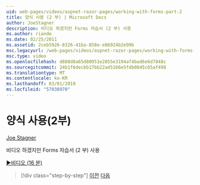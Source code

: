 ```yaml
---
uid: web-pages/videos/aspnet-razor-pages/working-with-forms-part-2
title: 양식 사용 (2 부) | Microsoft Docs
author: JoeStagner
description: 비디오 하겠지만 Forms 자습서 (2 부) 사용
ms.author: riande
ms.date: 02/25/2011
ms.assetid: 2ceb5926-8326-41ba-858e-e86924b2e99b
msc.legacyurl: /web-pages/videos/aspnet-razor-pages/working-with-forms-part-2
msc.type: video
ms.openlocfilehash: d888d8a65d80951e2855e3194af4bad6e6d7848c
ms.sourcegitcommit: 24b1f6decbb17bb22a45166e5fdb0845c65af498
ms.translationtype: MT
ms.contentlocale: ko-KR
ms.lasthandoff: 03/01/2019
ms.locfileid: "57038970"
---
```

<a name="working-with-forms-part-2"></a>양식 사용(2부)
====================
[Joe Stagner](https://github.com/JoeStagner)

비디오 하겠지만 Forms 자습서 (2 부) 사용

[&#9654;비디오 (16 분)](https://channel9.msdn.com/Blogs/ASP-NET-Site-Videos/working-with-forms-part-2)

> [!div class="step-by-step"]
> [이전](working-with-forms-part-1.md)
> [다음](working-with-data-part-1.md)
